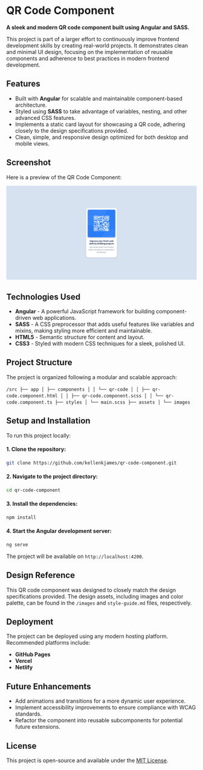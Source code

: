 # QR Code Component

**A sleek and modern QR code component built using Angular and SASS.**

This project is part of a larger effort to continuously improve frontend development skills by creating real-world projects. It demonstrates clean and minimal UI design, focusing on the implementation of reusable components and adherence to best practices in modern frontend development.

## Features

- Built with **Angular** for scalable and maintainable component-based architecture.
- Styled using **SASS** to take advantage of variables, nesting, and other advanced CSS features.
- Implements a static card layout for showcasing a QR code, adhering closely to the design specifications provided.
- Clean, simple, and responsive design optimized for both desktop and mobile views.

## Screenshot

Here is a preview of the QR Code Component:

![QR Code Component Screenshot](./qr-code-component/src/assets/images/final-screenshot.png)

## Technologies Used

- **Angular** - A powerful JavaScript framework for building component-driven web applications.
- **SASS** - A CSS preprocessor that adds useful features like variables and mixins, making styling more efficient and maintainable.
- **HTML5** - Semantic structure for content and layout.
- **CSS3** - Styled with modern CSS techniques for a sleek, polished UI.

## Project Structure

The project is organized following a modular and scalable approach:

`/src ├── app │ ├── components │ │ └── qr-code │ │ ├── qr-code.component.html │ │ ├── qr-code.component.scss │ │ └── qr-code.component.ts ├── styles │ └── main.scss ├── assets │ └── images`

## Setup and Installation

To run this project locally:

#### 1. Clone the repository:
```bash
git clone https://github.com/kellenkjames/qr-code-component.git
```
#### 2. Navigate to the project directory:
```bash
cd qr-code-component
```

#### 3. Install the dependencies:
```bash
npm install
```

#### 4. Start the Angular development server:
```bash
ng serve
```

The project will be available on `http://localhost:4200`.

## Design Reference

This QR code component was designed to closely match the design specifications provided. The design assets, including images and color palette, can be found in the `/images` and `style-guide.md` files, respectively.

## Deployment

The project can be deployed using any modern hosting platform. Recommended platforms include:

- **GitHub Pages**
- **Vercel**
- **Netlify**

## Future Enhancements

- Add animations and transitions for a more dynamic user experience.
- Implement accessibility improvements to ensure compliance with WCAG standards.
- Refactor the component into reusable subcomponents for potential future extensions.

## License

This project is open-source and available under the [MIT License](LICENSE).
